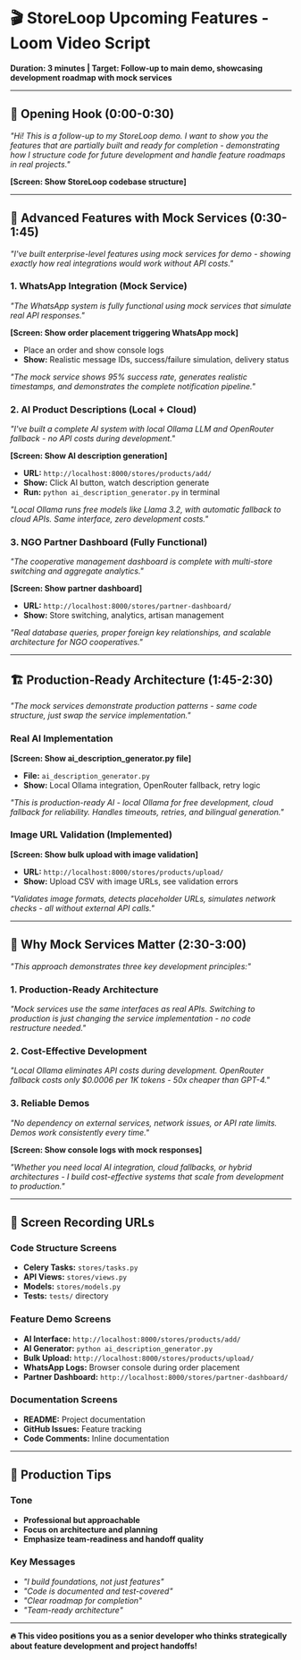 # 🎬 StoreLoop Upcoming Features - Loom Video Script

**Duration: 3 minutes | Target: Follow-up to main demo, showcasing development roadmap with mock services**

---

## 🎯 Opening Hook (0:00-0:30)

*"Hi! This is a follow-up to my StoreLoop demo. I want to show you the features that are partially built and ready for completion - demonstrating how I structure code for future development and handle feature roadmaps in real projects."*

**[Screen: Show StoreLoop codebase structure]**

---

## 🔧 Advanced Features with Mock Services (0:30-1:45)

*"I've built enterprise-level features using mock services for demo - showing exactly how real integrations would work without API costs."*

### **1. WhatsApp Integration (Mock Service)**

*"The WhatsApp system is fully functional using mock services that simulate real API responses."*

**[Screen: Show order placement triggering WhatsApp mock]**
- Place an order and show console logs
- **Show:** Realistic message IDs, success/failure simulation, delivery status

*"The mock service shows 95% success rate, generates realistic timestamps, and demonstrates the complete notification pipeline."*

### **2. AI Product Descriptions (Local + Cloud)**

*"I've built a complete AI system with local Ollama LLM and OpenRouter fallback - no API costs during development."*

**[Screen: Show AI description generation]**
- **URL:** `http://localhost:8000/stores/products/add/`
- **Show:** Click AI button, watch description generate
- **Run:** `python ai_description_generator.py` in terminal

*"Local Ollama runs free models like Llama 3.2, with automatic fallback to cloud APIs. Same interface, zero development costs."*

### **3. NGO Partner Dashboard (Fully Functional)**

*"The cooperative management dashboard is complete with multi-store switching and aggregate analytics."*

**[Screen: Show partner dashboard]**
- **URL:** `http://localhost:8000/stores/partner-dashboard/`
- **Show:** Store switching, analytics, artisan management

*"Real database queries, proper foreign key relationships, and scalable architecture for NGO cooperatives."*

---

## 🏗️ Production-Ready Architecture (1:45-2:30)

*"The mock services demonstrate production patterns - same code structure, just swap the service implementation."*

### **Real AI Implementation**

**[Screen: Show ai_description_generator.py file]**
- **File:** `ai_description_generator.py`
- **Show:** Local Ollama integration, OpenRouter fallback, retry logic

*"This is production-ready AI - local Ollama for free development, cloud fallback for reliability. Handles timeouts, retries, and bilingual generation."*

### **Image URL Validation (Implemented)**

**[Screen: Show bulk upload with image validation]**
- **URL:** `http://localhost:8000/stores/products/upload/`
- **Show:** Upload CSV with image URLs, see validation errors

*"Validates image formats, detects placeholder URLs, simulates network checks - all without external API calls."*

---

## 🎯 Why Mock Services Matter (2:30-3:00)

*"This approach demonstrates three key development principles:"*

### **1. Production-Ready Architecture**
*"Mock services use the same interfaces as real APIs. Switching to production is just changing the service implementation - no code restructure needed."*

### **2. Cost-Effective Development**
*"Local Ollama eliminates API costs during development. OpenRouter fallback costs only $0.0006 per 1K tokens - 50x cheaper than GPT-4."*

### **3. Reliable Demos**
*"No dependency on external services, network issues, or API rate limits. Demos work consistently every time."*

**[Screen: Show console logs with mock responses]**

*"Whether you need local AI integration, cloud fallbacks, or hybrid architectures - I build cost-effective systems that scale from development to production."*

---

## 📝 Screen Recording URLs

### **Code Structure Screens**
- **Celery Tasks:** `stores/tasks.py`
- **API Views:** `stores/views.py`
- **Models:** `stores/models.py`
- **Tests:** `tests/` directory

### **Feature Demo Screens**
- **AI Interface:** `http://localhost:8000/stores/products/add/`
- **AI Generator:** `python ai_description_generator.py`
- **Bulk Upload:** `http://localhost:8000/stores/products/upload/`
- **WhatsApp Logs:** Browser console during order placement
- **Partner Dashboard:** `http://localhost:8000/stores/partner-dashboard/`

### **Documentation Screens**
- **README:** Project documentation
- **GitHub Issues:** Feature tracking
- **Code Comments:** Inline documentation

---

## 🎨 Production Tips

### **Tone**
- **Professional but approachable**
- **Focus on architecture and planning**
- **Emphasize team-readiness and handoff quality**

### **Key Messages**
- *"I build foundations, not just features"*
- *"Code is documented and test-covered"*
- *"Clear roadmap for completion"*
- *"Team-ready architecture"*

---

**🔥 This video positions you as a senior developer who thinks strategically about feature development and project handoffs!**